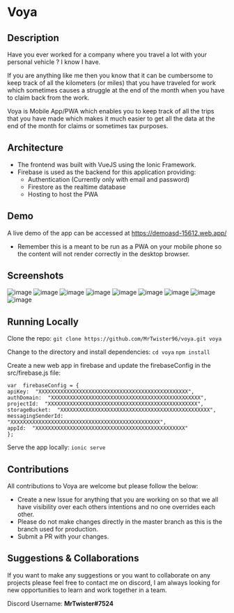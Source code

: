 # Voya

## Description
Have you ever worked for a company where you travel a lot with your personal vehicle ? I know I have.

If you are anything like me then you know that it can be cumbersome to keep track of all the kilometers (or miles) that you have traveled for work which sometimes causes a struggle at the end of the month when you have to claim back from the work.

Voya is Mobile App/PWA which enables you to keep track of all the trips that you have made which makes it much easier to get all the data at the end of the month for claims or sometimes tax purposes.


## Architecture

 - The frontend was built with VueJS using the Ionic Framework.
 - Firebase is used as the backend for this application providing:
	 - Authentication (Currently only with email and password)
	 - Firestore as the realtime database
	 - Hosting to host the PWA

## Demo
A live demo of the app can be accessed at https://demoasd-15612.web.app/

 - Remember this is a meant to be run as a PWA on your mobile phone so the content will not render correctly in the desktop browser.

## Screenshots

![image](https://user-images.githubusercontent.com/69923421/115449900-90145380-a21b-11eb-9009-ba0c1b839e20.png)
![image](https://user-images.githubusercontent.com/69923421/115450160-da95d000-a21b-11eb-9e26-a69d0b32b81b.png)
![image](https://user-images.githubusercontent.com/69923421/115450206-e8e3ec00-a21b-11eb-8cd7-146ad7f29937.png)
![image](https://user-images.githubusercontent.com/69923421/115450628-7293b980-a21c-11eb-8857-092d82d4ebfc.png)
![image](https://user-images.githubusercontent.com/69923421/115450301-02853380-a21c-11eb-958f-bc0fab061cfd.png)
![image](https://user-images.githubusercontent.com/69923421/115450376-1af54e00-a21c-11eb-9080-b904e803d8fd.png)
![image](https://user-images.githubusercontent.com/69923421/115450437-2c3e5a80-a21c-11eb-9e6f-1863a30c6d82.png)
![image](https://user-images.githubusercontent.com/69923421/115450473-37918600-a21c-11eb-9f11-1047ae65d3bc.png)
![image](https://user-images.githubusercontent.com/69923421/115450520-4710cf00-a21c-11eb-98b4-3029f3d25c50.png)

## Running Locally

Clone the repo:
```git clone https://github.com/MrTwister96/voya.git voya```

Change to the directory and install dependencies:
```cd voya```
```npm install```

Create a new web app in firebase and update the firebaseConfig in the src/firebase.js file:
```
var  firebaseConfig = {
apiKey:  "XXXXXXXXXXXXXXXXXXXXXXXXXXXXXXXXXXXXXXXXXXXXXXXX",
authDomain:  "XXXXXXXXXXXXXXXXXXXXXXXXXXXXXXXXXXXXXXXXXXXXXXXX",
projectId:  "XXXXXXXXXXXXXXXXXXXXXXXXXXXXXXXXXXXXXXXXXXXXXXXX",
storageBucket:  "XXXXXXXXXXXXXXXXXXXXXXXXXXXXXXXXXXXXXXXXXXXXXXXX",
messagingSenderId:  "XXXXXXXXXXXXXXXXXXXXXXXXXXXXXXXXXXXXXXXXXXXXXXXX",
appId:  "XXXXXXXXXXXXXXXXXXXXXXXXXXXXXXXXXXXXXXXXXXXXXXXX"
};
```

Serve the app locally:
```ionic serve```

## Contributions
All contributions to Voya are welcome but please follow the below:

 - Create a new Issue for anything that you are working on so that we all have visibility over each others intentions and no one overrides each other.
 - Please do not make changes directly in the master branch as this is the branch used for production.
 - Submit a PR with your changes.


## Suggestions & Collaborations

If you want to make any suggestions or you want to collaborate on any projects please feel free to contact me on discord, I am always looking for new opportunities to learn and work together in a team.

Discord Username: **MrTwister#7524**
